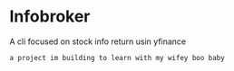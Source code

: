 # Infobroker
A cli focused on stock info return usin yfinance
```
a project im building to learn with my wifey boo baby
```
